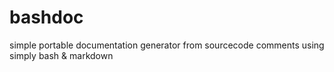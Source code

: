 bashdoc
=======

simple portable documentation generator from sourcecode comments using simply bash &amp; markdown

